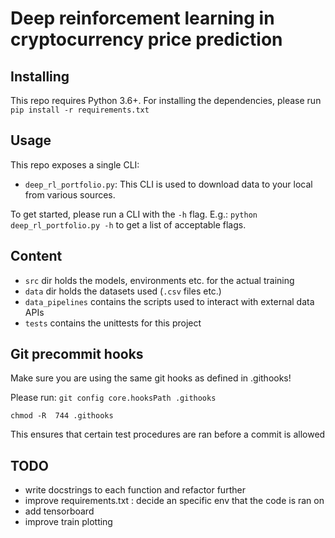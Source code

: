 # Deep reinforcement learning in cryptocurrency price prediction

## Installing
This repo requires Python 3.6+. For installing the dependencies, please run `pip install -r requirements.txt`

## Usage
This repo exposes a single CLI:

* `deep_rl_portfolio.py`: This CLI is used to download data to your local from various sources.


To get started, please run a CLI with the `-h` flag. E.g.: `python deep_rl_portfolio.py -h` to get a list of acceptable flags.
## Content

* `src` dir holds the models, environments etc. for the actual training
* `data` dir holds the datasets used (`.csv` files etc.)
* `data_pipelines` contains the scripts used to interact with external data APIs
* `tests` contains the unittests for this project


## Git precommit hooks
Make sure you are using the same git hooks as defined in .githooks!

Please run:
`git config core.hooksPath .githooks`


`chmod -R  744 .githooks`

This ensures that certain test procedures are ran before a commit is allowed


## TODO
* write docstrings to each function and refactor further
* improve requirements.txt : decide an specific env that the code is ran on
* add tensorboard
* improve train plotting
